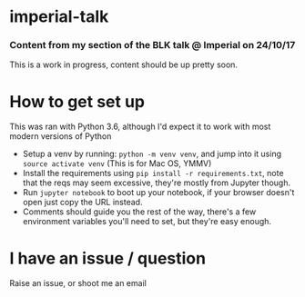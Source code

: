 # imperial-talk
### Content from my section of the BLK talk @ Imperial on 24/10/17

This is a work in progress, content should be up pretty soon.

# How to get set up

This was ran with Python 3.6, although I'd expect it to work with most modern versions of Python

* Setup a venv by running: `python -m venv venv`, and jump into it using `source activate venv` (This is for Mac OS, YMMV)
* Install the requirements using `pip install -r requirements.txt`, note that the reqs may seem excessive, they're mostly from Jupyter though.
* Run `jupyter notebook` to boot up your notebook, if your browser doesn't open just copy the URL instead.
* Comments should guide you the rest of the way, there's a few environment variables you'll need to set, but they're easy enough.

# I have an issue / question
Raise an issue, or shoot me an email
